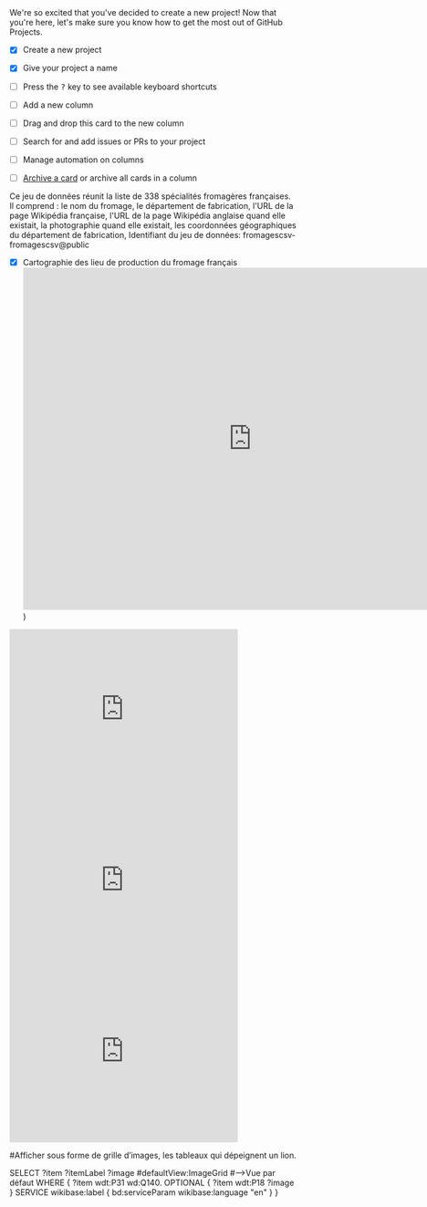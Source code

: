 ##

We're so excited that you've decided to create a new project! Now that you're here, let's make sure you know how to get the most out of GitHub Projects.
- [x] Create a new project
- [x] Give your project a name
- [ ] Press the <kbd>?</kbd> key to see available keyboard shortcuts
- [ ] Add a new column
- [ ] Drag and drop this card to the new column
- [ ] Search for and add issues or PRs to your project
- [ ] Manage automation on columns
- [ ] [Archive a card](https://docs.github.com/articles/archiving-cards-on-a-project-board/) or archive all cards in a column


Ce jeu de données réunit la liste de 338 spécialités fromagères françaises. 
Il comprend : le nom du fromage, le département de fabrication, l'URL de la page Wikipédia française, l'URL de la page Wikipédia anglaise quand elle existait, la photographie quand elle existait, les coordonnées géographiques du département de fabrication, Identifiant du jeu de données: fromagescsv-fromagescsv@public

- [x] Cartographie des lieu de production du fromage français<iframe frameborder="0" width="800" height="600" src="https://data.opendatasoft.com/map/embed/filtre_en_polygone/?&static=false&scrollWheelZoom=false"></iframe>)
<iframe src="https://data.opendatasoft.com/chart/embed/camembert0/?&static=false&datasetcard=false" width="400" height="300" frameborder="0"></iframe>
<iframe src="https://data.opendatasoft.com/chart/embed/nuage_de_point/?&static=false&datasetcard=false" width="400" height="300" frameborder="0"></iframe>
<iframe src="https://data.opendatasoft.com/chart/embed/radar/?&static=false&datasetcard=false" width="400" height="300" frameborder="0"></iframe>

#Afficher sous forme de grille d’images, les tableaux qui dépeignent un lion.

SELECT ?item ?itemLabel ?image
     #defaultView:ImageGrid #-->Vue par défaut 
WHERE
{
	?item wdt:P31 wd:Q140. 
	OPTIONAL {
		?item wdt:P18 ?image
	} 
	SERVICE wikibase:label { bd:serviceParam wikibase:language "en" }
}                       

